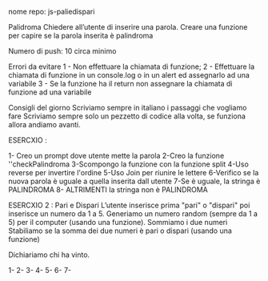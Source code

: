 nome repo: js-paliedispari

Palidroma
Chiedere all’utente di inserire una parola.
Creare una funzione per capire se la parola inserita è palindroma



Numero di push: 10 circa minimo

Errori da evitare
1 - Non effettuare la chiamata di funzione;
2 - Effettuare la chiamata di funzione in un console.log o in un alert ed assegnarlo ad una variabile
3 - Se la funzione ha il return non assegnare la chiamata di funzione ad una variabile

Consigli del giorno
Scriviamo sempre in italiano i passaggi che vogliamo fare
Scriviamo sempre solo un pezzetto di codice alla volta, se funziona allora andiamo avanti.


ESERCXIO :

1- Creo un prompt dove utente mette la parola
2-Creo la funzione ''checkPalindroma
3-Scompongo la funzione con la funzione split
4-Uso reverse per invertire l'ordine
5-Uso Join per riunire le lettere
6-Verifico se la nuova parola è uguale a quella inserita dall utente
7-Se è uguale, la stringa è PALINDROMA
8- ALTRIMENTI la stringa non è PALINDROMA

ESERCXIO 2 :
Pari e Dispari
L’utente inserisce prima  "pari" o "dispari" poi inserisce un numero da 1 a 5. Generiamo un numero random (sempre da 1 a 5) per il computer (usando una funzione).
Sommiamo i due numeri
Stabiliamo se la somma dei due numeri è pari o dispari (usando una funzione)

Dichiariamo chi ha vinto.

1-
2-
3-
4-
5-
6-
7-